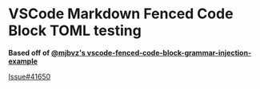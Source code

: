 # VSCode Markdown Fenced Code Block TOML testing

**Based off of [@mjbvz's  ](https://github.com/mjbvz) [vscode-fenced-code-block-grammar-injection-example](https://github.com/mjbvz/vscode-fenced-code-block-grammar-injection-example)**

[Issue#41650](https://github.com/Microsoft/vscode/issues/41650)


